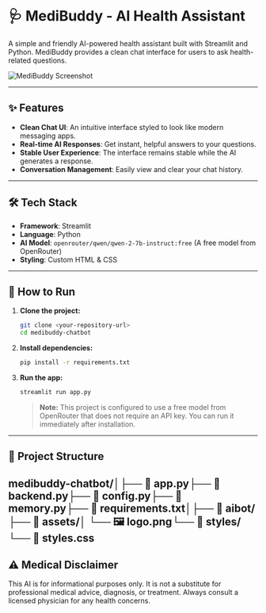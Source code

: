# 🩺 MediBuddy - AI Health Assistant

A simple and friendly AI-powered health assistant built with Streamlit and Python. MediBuddy provides a clean chat interface for users to ask health-related questions.

![MediBuddy Screenshot](https://i.imgur.com/uT9G2Qy.png)

---

## ✨ Features

- **Clean Chat UI**: An intuitive interface styled to look like modern messaging apps.
- **Real-time AI Responses**: Get instant, helpful answers to your questions.
- **Stable User Experience**: The interface remains stable while the AI generates a response.
- **Conversation Management**: Easily view and clear your chat history.

---

## 🛠️ Tech Stack

- **Framework**: Streamlit
- **Language**: Python
- **AI Model**: `openrouter/qwen/qwen-2-7b-instruct:free` (A free model from OpenRouter)
- **Styling**: Custom HTML & CSS

---

## 🚀 How to Run

1.  **Clone the project:**
    ```bash
    git clone <your-repository-url>
    cd medibuddy-chatbot
    ```

2.  **Install dependencies:**
    ```bash
    pip install -r requirements.txt
    ```

3.  **Run the app:**
    ```bash
    streamlit run app.py
    ```
    > **Note:** This project is configured to use a free model from OpenRouter that does not require an API key. You can run it immediately after installation.

---

## 📂 Project Structure

medibuddy-chatbot/│├── 📄 app.py├── 📄 backend.py├── 📄 config.py├── 📄 memory.py├── 📄 requirements.txt│├── 📁 aibot/├── 📁 assets/│   └── 🖼️ logo.png└── 📁 styles/└── 📄 styles.css
---

## ⚠️ Medical Disclaimer

This AI is for informational purposes only. It is not a substitute for professional medical advice, diagnosis, or treatment. Always consult a licensed physician for any health concerns.

